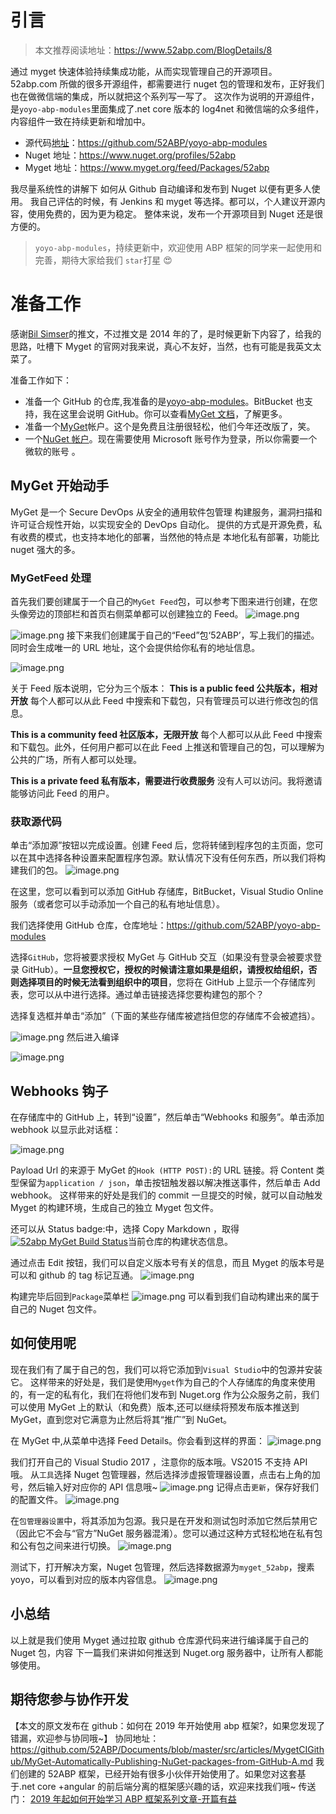  # 引言

> 本文推荐阅读地址：https://www.52abp.com/BlogDetails/8

通过 myget 快速体验持续集成功能，从而实现管理自己的开源项目。
52abp.com 所做的很多开源组件，都需要进行 nuget 包的管理和发布，正好我们也在做微信端的集成，所以就把这个系列写一写了。
这次作为说明的开源组件，是`yoyo-abp-modules`里面集成了.net core 版本的 log4net 和微信端的众多组件，内容组件一致在持续更新和增加中。

- 源代码[地址](https://github.com/52ABP/yoyo-abp-modules)：https://github.com/52ABP/yoyo-abp-modules
- Nuget 地址：https://www.nuget.org/profiles/52abp
- Myget 地址：https://www.myget.org/feed/Packages/52abp

我尽量系统性的讲解下 如何从 Github 自动编译和发布到 Nuget 以便有更多人使用。
我自己评估的时候，有 Jenkins 和 myget 等选择。都可以，个人建议开源内容，使用免费的，因为更为稳定。
整体来说，发布一个开源项目到 Nuget 还是很方便的。

> `yoyo-abp-modules`，持续更新中，欢迎使用 ABP 框架的同学来一起使用和完善，期待大家给我们 `star`打星 😍

# 准备工作

感谢[Bil Simser](https://weblogs.asp.net/bsimser)的推文，不过推文是 2014 年的了，是时候更新下内容了，给我的思路，吐槽下 Myget 的官网对我来说，真心不友好，当然，也有可能是我英文太菜了。

准备工作如下：

- 准备一个 GitHub 的仓库,我准备的是[yoyo-abp-modules](https://github.com/52ABP/yoyo-abp-modules)。BitBucket 也支持，我在这里会说明 GitHub。你可以查看[MyGet 文档](https://docs.myget.org/)，了解更多。
- 准备一个[MyGet](https://www.myget.org/)帐户。这个是免费且注册很轻松，他们今年还改版了，笑。
- 一个[NuGet 帐户](https://www.nuget.org/)。现在需要使用 Microsoft 账号作为登录，所以你需要一个微软的账号 。

## MyGet 开始动手

MyGet 是一个 Secure DevOps 从安全的通用软件包管理
构建服务，漏洞扫描和许可证合规性开始，以实现安全的 DevOps 自动化。
提供的方式是开源免费，私有收费的模式，也支持本地化的部署，当然他的特点是 本地化私有部署，功能比 nuget 强大的多。

### MyGetFeed 处理

首先我们要创建属于一个自己的`MyGet Feed`包，可以参考下图来进行创建，在您头像旁边的顶部栏和首页右侧菜单都可以创建独立的 Feed。
![image.png](https://upload-images.jianshu.io/upload_images/1979022-0d342419de7ae66f.png?imageMogr2/auto-orient/strip%7CimageView2/2/w/1240)

![image.png](https://upload-images.jianshu.io/upload_images/1979022-a6c36c7172f2f777.png?imageMogr2/auto-orient/strip%7CimageView2/2/w/1240)
接下来我们创建属于自己的“Feed”包‘52ABP’，写上我们的描述。同时会生成唯一的 URL 地址，这个会提供给你私有的地址信息。

![image.png](https://upload-images.jianshu.io/upload_images/1979022-7adef80dda0cad0a.png?imageMogr2/auto-orient/strip%7CimageView2/2/w/1240)

关于 Feed 版本说明，它分为三个版本：
**This is a public feed 公共版本，相对开放**
每个人都可以从此 Feed 中搜索和下载包，只有管理员可以进行修改包的信息。

**This is a community feed 社区版本，无限开放**
每个人都可以从此 Feed 中搜索和下载包。此外，任何用户都可以在此 Feed 上推送和管理自己的包，可以理解为公共的广场，所有人都可以处理。

**This is a private feed 私有版本，需要进行收费服务**
没有人可以访问。我将邀请能够访问此 Feed 的用户。

### 获取源代码

单击“添加源”按钮以完成设置。创建 Feed 后，您将转储到程序包的主页面，您可以在其中选择各种设置来配置程序包源。默认情况下没有任何东西，所以我们将构建我们的包。
![image.png](https://upload-images.jianshu.io/upload_images/1979022-d9031097ef1469f5.png?imageMogr2/auto-orient/strip%7CimageView2/2/w/1240)

在这里，您可以看到可以添加 GitHub 存储库，BitBucket，Visual Studio Online 服务（或者您可以手动添加一个自己的私有地址信息）。

我们选择使用 GitHub 仓库，仓库地址：https://github.com/52ABP/yoyo-abp-modules

选择`GitHub`，您将被要求授权 MyGet 与 GitHub 交互（如果没有登录会被要求登录 GitHub）。**一旦您授权它，授权的时候请注意如果是组织，请授权给组织，否则选择项目的时候无法看到组织中的项目**，您将在 GitHub 上显示一个存储库列表，您可以从中进行选择。通过单击链接选择您要构建包的那个？

选择复选框并单击“添加”（下面的某些存储库被遮挡但您的存储库不会被遮挡）。

![image.png](https://upload-images.jianshu.io/upload_images/1979022-94d8594c76455e49.png?imageMogr2/auto-orient/strip%7CimageView2/2/w/1240)
然后进入编译

![image.png](https://upload-images.jianshu.io/upload_images/1979022-7a35467bb446a2e0.png?imageMogr2/auto-orient/strip%7CimageView2/2/w/1240)

## Webhooks 钩子

在存储库中的 GitHub 上，转到“设置”，然后单击“Webhooks 和服务”。单击添加 webhook 以显示此对话框：

![image.png](https://upload-images.jianshu.io/upload_images/1979022-ad49e1ce236dc1d7.png?imageMogr2/auto-orient/strip%7CimageView2/2/w/1240)

Payload Url 的来源于 MyGet 的`Hook (HTTP POST):`的 URL 链接。将 Content 类型保留为`application / json`，单击按钮触发器以解决推送事件，然后单击 Add webhook。
这样带来的好处是我们的 commit 一旦提交的时候，就可以自动触发 Myget 的构建环境，生成自己的独立 Myget 包文件。

还可以从 Status badge:中，选择 Copy Markdown ，取得  [![52abp MyGet Build Status](https://www.myget.org/BuildSource/Badge/52abp?identifier=c479b95c-18ed-4434-aab6-d6349fad2ebf)](https://www.myget.org/)当前仓库的构建状态信息。

通过点击 Edit 按钮，我们可以自定义版本号有关的信息，而且 Myget 的版本号是可以和 github 的 tag 标记互通。
![image.png](https://upload-images.jianshu.io/upload_images/1979022-d5c1b26b53fef2ff.png?imageMogr2/auto-orient/strip%7CimageView2/2/w/1240)

构建完毕后回到`Package`菜单栏
![image.png](https://upload-images.jianshu.io/upload_images/1979022-dbc714b3a2a169a2.png?imageMogr2/auto-orient/strip%7CimageView2/2/w/1240)
可以看到我们自动构建出来的属于自己的 Nuget 包文件。

## 如何使用呢

现在我们有了属于自己的包，我们可以将它添加到`Visual Studio`中的包源并安装它。
这样带来的好处是，我们是使用`Myget`作为自己的个人存储库的角度来使用的，有一定的私有化，我们在将他们发布到 Nuget.org 作为公众服务之前，我们可以使用 MyGet 上的默认（和免费）版本,还可以继续将预发布版本推送到 MyGet，直到您对它满意为止然后将其“推广”到 NuGet。

在 MyGet 中,从菜单中选择 Feed Details。你会看到这样的界面：
![image.png](https://upload-images.jianshu.io/upload_images/1979022-dd4aadb9ff9620a2.png?imageMogr2/auto-orient/strip%7CimageView2/2/w/1240)

我们打开自己的 Visual Studio 2017 ，注意你的版本哦。VS2015 不支持 API 哦。
从`工具`选择 Nuget 包管理器，然后选择涉虚报管理器设置，点击右上角的加号，然后输入好对应你的 API 信息哦~
![image.png](https://upload-images.jianshu.io/upload_images/1979022-fd47288ef406403e.png?imageMogr2/auto-orient/strip%7CimageView2/2/w/1240)
记得点击`更新`，保存好我们的配置文件。
![image.png](https://upload-images.jianshu.io/upload_images/1979022-b36a9268647c6b54.png?imageMogr2/auto-orient/strip%7CimageView2/2/w/1240)

在`包管理器设置`中，将其添加为包源。我只是在开发和测试包时添加它然后禁用它（因此它不会与“官方”NuGet 服务器混淆）。您可以通过这种方式轻松地在私有包和公有包之间来进行切换。
![image.png](https://upload-images.jianshu.io/upload_images/1979022-eff9d6678414eff1.png?imageMogr2/auto-orient/strip%7CimageView2/2/w/1240)


测试下，打开解决方案，Nuget 包管理，然后选择数据源为`myget_52abp`，搜素 yoyo，可以看到对应的版本内容信息。
![image.png](https://upload-images.jianshu.io/upload_images/1979022-22ff21a521421f7c.png?imageMogr2/auto-orient/strip%7CimageView2/2/w/1240)


## 小总结

以上就是我们使用 Myget 通过拉取 github 仓库源代码来进行编译属于自己的 Nuget 包，内容
下一篇我们来讲如何推送到 Nuget.org 服务器中，让所有人都能够使用。

## 期待您参与协作开发

【本文的原文发布在 github：如何在 2019 年开始使用 abp 框架?，如果您发现了错漏，欢迎参与协同哦~】
协同地址：https://github.com/52ABP/Documents/blob/master/src/articles/MygetCIGithub/MyGet-Automatically-Publishing-NuGet-packages-from-GitHub-A.md
我们创建的 52ABP 框架，已经开始有很多小伙伴开始使用了。如果您对这套基于.net core +angular 的前后端分离的框架感兴趣的话，欢迎来找我们哦~
传送门： [2019 年起如何开始学习 ABP 框架系列文章-开篇有益](https://www.52abp.com/Wiki/52abp/latest/docs/Introduction)
